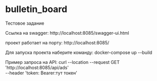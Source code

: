 # bulletin_board

Тестовое задание

Ссылка на swagger: http://localhost:8085/swagger-ui.html

проект работает на порту: http://localhost:8085/

Для запуска проекта наберите команду: docker-compose up --build

Пример запроса на API:
    curl --location --request GET 'http://localhost:8085/api/ads' \
    --header 'token: Bearer:тут токен'